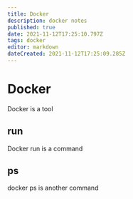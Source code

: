 ```yaml
---
title: Docker
description: docker notes
published: true
date: 2021-11-12T17:25:10.797Z
tags: docker
editor: markdown
dateCreated: 2021-11-12T17:25:09.285Z
---
```


# Docker
Docker is a tool

## run
Docker run is a command

## ps
docker ps is another command